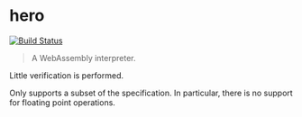 # hero
[![Build Status](https://jenkins.london.dfinity.build/job/hero/badge/icon)](https://jenkins.london.dfinity.build/job/hero)

> A WebAssembly interpreter.

Little verification is performed.

Only supports a subset of the specification.
In particular, there is no support for floating point operations.
